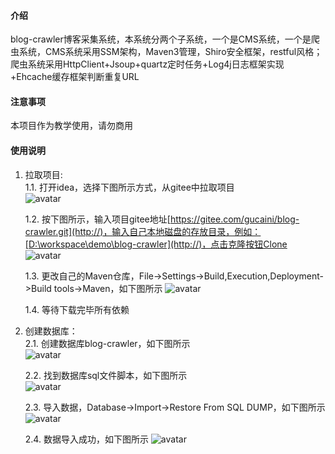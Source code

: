 #### 介绍
blog-crawler博客采集系统，本系统分两个子系统，一个是CMS系统，一个是爬虫系统，CMS系统采用SSM架构，Maven3管理，Shiro安全框架，restful风格；爬虫系统采用HttpClient+Jsoup+quartz定时任务+Log4j日志框架实现+Ehcache缓存框架判断重复URL

#### 注意事项
本项目作为教学使用，请勿商用

#### 使用说明
1. 拉取项目:  
    1.1. 打开idea，选择下图所示方式，从gitee中拉取项目  
![avatar](https://images.gitee.com/uploads/images/2021/0327/105124_e75a6875_5479060.png)  
  
    1.2. 按下图所示，输入项目gitee地址[https://gitee.com/gucaini/blog-crawler.git](http://)，输入自己本地磁盘的存放目录，例如：[D:\workspace\demo\blog-crawler](http://)，点击克隆按钮Clone  
![avatar](https://images.gitee.com/uploads/images/2021/0327/110542_919b93b5_5479060.png)  
  
    1.3. 更改自己的Maven仓库，File->Settings->Build,Execution,Deployment->Build tools->Maven，如下图所示
![avatar](https://images.gitee.com/uploads/images/2021/0327/112533_9f2ce17f_5479060.png)
  
    1.4. 等待下载完毕所有依赖

                                      
2.  创建数据库：  
    2.1. 创建数据库blog-crawler，如下图所示  
![avatar](https://images.gitee.com/uploads/images/2021/0327/115524_d6adeefc_5479060.png)  
  
    2.2. 找到数据库sql文件脚本，如下图所示   
![avatar](https://images.gitee.com/uploads/images/2021/0327/115707_2c01f150_5479060.png)  
  
    2.3. 导入数据，Database->Import->Restore From SQL DUMP，如下图所示
![avatar](https://images.gitee.com/uploads/images/2021/0327/120026_ada3bdec_5479060.png)  
  
    2.4. 数据导入成功，如下图所示
![avatar](https://images.gitee.com/uploads/images/2021/0327/120304_bbb3abd5_5479060.png)
